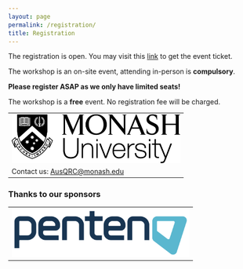 ```yaml
---
layout: page
permalink: /registration/
title: Registration
---
```


The registration is open. You may visit this [link](https://events.humanitix.com/ausqrc) to get the event ticket.

The workshop is an on-site event, attending in-person is **compulsory**. 

**Please register ASAP as we only have limited seats!**

The workshop is a **free** event. No registration fee will be charged. 

<table style="width:100%; border:none">
  <tr>
    <td style="text-align:center;border:none"><img src="/assets/img/monash.png" height="100"></td>
  </tr>
  <tr>
    <td style="text-align:left;border:none">Contact us: <a href="mailto:AusQRC@monash.edu">AusQRC@monash.edu</a></td>
  </tr>
</table>

### Thanks to our sponsors
<table style="width:100%; border:none">
  <tr>
    <td style="text-align:center;border:none"><img src="/assets/img/sponsor.png" height="100"></td>
  </tr>
</table>